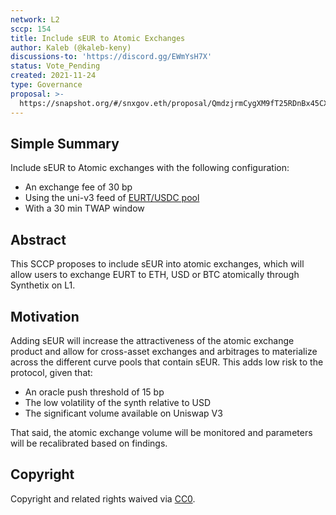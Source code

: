 ```yaml
---
network: L2
sccp: 154
title: Include sEUR to Atomic Exchanges
author: Kaleb (@kaleb-keny)
discussions-to: 'https://discord.gg/EWmYsH7X'
status: Vote_Pending
created: 2021-11-24
type: Governance
proposal: >-
  https://snapshot.org/#/snxgov.eth/proposal/QmdzjrmCygXM9fT25RDnBx45CXh2vEo7jGwnAHN6Hr3JYv
---
```


## Simple Summary
<!--"If you can't explain it simply, you don't understand it well enough." Provide a simplified and layman-accessible explanation of the SCCP.-->

Include sEUR to Atomic exchanges with the following configuration:
- An exchange fee of 30 bp
- Using the uni-v3 feed of [EURT/USDC pool](https://info.uniswap.org/#/pools/0x1754b94a3e63be72efe44a1828cd81c4782a46c4)
- With a 30 min TWAP window

## Abstract
<!--A short (~200 word) description of the variable change proposed.-->

This SCCP proposes to include sEUR into atomic exchanges, which will allow users to exchange EURT to ETH, USD or BTC atomically through Synthetix on L1.

## Motivation
<!--The motivation is critical for SCCPs that want to update variables within Synthetix. It should clearly explain why the existing variable is not incentive aligned. SCCP submissions without sufficient motivation may be rejected outright.-->

Adding sEUR will increase the attractiveness of the atomic exchange product and allow for cross-asset exchanges and arbitrages to materialize across the different curve pools that contain sEUR. This adds low risk to the protocol, given that:
- An oracle push threshold of 15 bp
- The low volatility of the synth relative to USD
- The significant volume available on Uniswap V3 

That said, the atomic exchange volume will be monitored and parameters will be recalibrated based on findings.

## Copyright
Copyright and related rights waived via [CC0](https://creativecommons.org/publicdomain/zero/1.0/).
